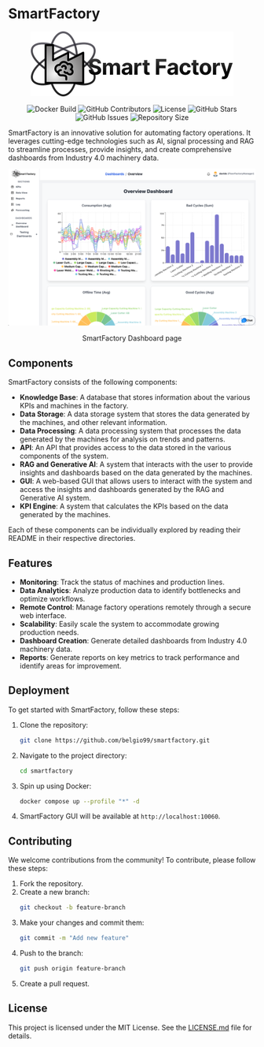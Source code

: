 # SmartFactory
<p align="center">
   <img src="gui-panel/src/components/Sidebar/icons/logo.svg" alt="SmartFactory Logo">
</p>
<p align="center">
   <img src="https://github.com/belgio99/smartfactory/actions/workflows/build_push_main_ghcr.yml/badge.svg" alt="Docker Build">
   <img src="https://img.shields.io/github/contributors/belgio99/smartfactory" alt="GitHub Contributors">
   <img src="https://img.shields.io/github/license/belgio99/smartfactory" alt="License">
   <img src="https://img.shields.io/github/stars/belgio99/smartfactory" alt="GitHub Stars">
   <img src="https://img.shields.io/github/issues/belgio99/smartfactory" alt="GitHub Issues">

   <img src="https://img.shields.io/github/repo-size/belgio99/smartfactory" alt="Repository Size">
</p>



SmartFactory is an innovative solution for automating factory operations. It leverages cutting-edge technologies such as AI, signal processing and RAG to streamline processes, provide insights, and create comprehensive dashboards from Industry 4.0 machinery data.

<p align="center">
   <img src="docs/assets/dashboard.png" alt="Dashboard Screenshot">
</p>
<p align="center">
   SmartFactory Dashboard page
</p>

## Components

SmartFactory consists of the following components:

- **Knowledge Base**: A database that stores information about the various KPIs and machines in the factory.
- **Data Storage**: A data storage system that stores the data generated by the machines, and other relevant information.
- **Data Processing**: A data processing system that processes the data generated by the machines for analysis on trends and patterns.
- **API**: An API that provides access to the data stored in the various components of the system.
- **RAG and Generative AI**: A system that interacts with the user to provide insights and dashboards based on the data generated by the machines.
- **GUI**: A web-based GUI that allows users to interact with the system and access the insights and dashboards generated by the RAG and Generative AI system.
- **KPI Engine**: A system that calculates the KPIs based on the data generated by the machines.

Each of these components can be individually explored by reading their README in their respective directories.

## Features

- **Monitoring**: Track the status of machines and production lines.
- **Data Analytics**: Analyze production data to identify bottlenecks and optimize workflows.
- **Remote Control**: Manage factory operations remotely through a secure web interface.
- **Scalability**: Easily scale the system to accommodate growing production needs.
- **Dashboard Creation**: Generate detailed dashboards from Industry 4.0 machinery data.
- **Reports**: Generate reports on key metrics to track performance and identify areas for improvement.

## Deployment

To get started with SmartFactory, follow these steps:

1. Clone the repository:
   ```bash
   git clone https://github.com/belgio99/smartfactory.git
   ```
2. Navigate to the project directory:
   ```bash
   cd smartfactory
   ```
3. Spin up using Docker:
   ```bash
   docker compose up --profile "*" -d
   ```
4. SmartFactory GUI will be available at `http://localhost:10060`.

## Contributing

We welcome contributions from the community! To contribute, please follow these steps:

1. Fork the repository.
2. Create a new branch:
   ```bash
   git checkout -b feature-branch
   ```
3. Make your changes and commit them:
   ```bash
   git commit -m "Add new feature"
   ```
4. Push to the branch:
   ```bash
   git push origin feature-branch
   ```
5. Create a pull request.

## License

This project is licensed under the MIT License. See the [LICENSE.md](LICENSE.md) file for details.
